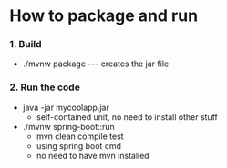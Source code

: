 # How to package and run


### 1. Build
- ./mvnw package   --- creates the jar file

### 2. Run the code
- java -jar mycoolapp.jar
    - self-contained unit, no need to install other stuff
- ./mvnw spring-boot::run
    - mvn clean compile test
    - using spring boot cmd
    - no need to have mvn installed
